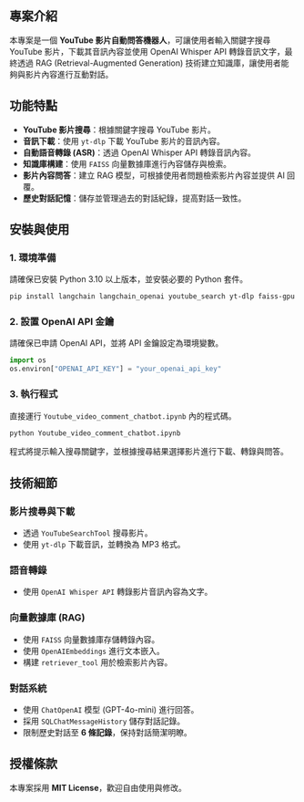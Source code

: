 ## 專案介紹

本專案是一個 **YouTube 影片自動問答機器人**，可讓使用者輸入關鍵字搜尋 YouTube 影片，下載其音訊內容並使用 OpenAI Whisper API 轉錄音訊文字，最終透過 RAG (Retrieval-Augmented Generation) 技術建立知識庫，讓使用者能夠與影片內容進行互動對話。

## 功能特點

- **YouTube 影片搜尋**：根據關鍵字搜尋 YouTube 影片。
- **音訊下載**：使用 `yt-dlp` 下載 YouTube 影片的音訊內容。
- **自動語音轉錄 (ASR)**：透過 OpenAI Whisper API 轉錄音訊內容。
- **知識庫構建**：使用 `FAISS` 向量數據庫進行內容儲存與檢索。
- **影片內容問答**：建立 RAG 模型，可根據使用者問題檢索影片內容並提供 AI 回覆。
- **歷史對話記憶**：儲存並管理過去的對話紀錄，提高對話一致性。

## 安裝與使用

### 1. 環境準備

請確保已安裝 Python 3.10 以上版本，並安裝必要的 Python 套件。

```bash
pip install langchain langchain_openai youtube_search yt-dlp faiss-gpu langchain-community
```

### 2. 設置 OpenAI API 金鑰

請確保已申請 OpenAI API，並將 API 金鑰設定為環境變數。

```python
import os
os.environ["OPENAI_API_KEY"] = "your_openai_api_key"
```

### 3. 執行程式

直接運行 `Youtube_video_comment_chatbot.ipynb` 內的程式碼。

```python
python Youtube_video_comment_chatbot.ipynb
```

程式將提示輸入搜尋關鍵字，並根據搜尋結果選擇影片進行下載、轉錄與問答。

## 技術細節

### 影片搜尋與下載

- 透過 `YouTubeSearchTool` 搜尋影片。
- 使用 `yt-dlp` 下載音訊，並轉換為 MP3 格式。

### 語音轉錄

- 使用 `OpenAI Whisper API` 轉錄影片音訊內容為文字。

### 向量數據庫 (RAG)

- 使用 `FAISS` 向量數據庫存儲轉錄內容。
- 使用 `OpenAIEmbeddings` 進行文本嵌入。
- 構建 `retriever_tool` 用於檢索影片內容。

### 對話系統

- 使用 `ChatOpenAI` 模型 (GPT-4o-mini) 進行回答。
- 採用 `SQLChatMessageHistory` 儲存對話記錄。
- 限制歷史對話至 **6 條記錄**，保持對話簡潔明瞭。

## 授權條款

本專案採用 **MIT License**，歡迎自由使用與修改。
